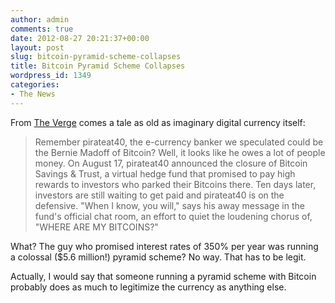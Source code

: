 ```yaml
---
author: admin
comments: true
date: 2012-08-27 20:21:37+00:00
layout: post
slug: bitcoin-pyramid-scheme-collapses
title: Bitcoin Pyramid Scheme Collapses
wordpress_id: 1349
categories:
- The News
---
```


From [The Verge](http://www.theverge.com/2012/8/27/3271637/bitcoin-savings-trust-pyramid-scheme-shuts-down) comes a tale as old as imaginary digital currency itself:

> Remember pirateat40, the e-currency banker we speculated could be the Bernie Madoff of Bitcoin? Well, it looks like he owes a lot of people money. On August 17, pirateat40 announced the closure of Bitcoin Savings & Trust, a virtual hedge fund that promised to pay high rewards to investors who parked their Bitcoins there. Ten days later, investors are still waiting to get paid and pirateat40 is on the defensive. "When I know, you will," says his away message in the fund's official chat room, an effort to quiet the loudening chorus of, "WHERE ARE MY BITCOINS?"

What? The guy who promised interest rates of 350% per year was running a colossal ($5.6 million!) pyramid scheme? No way. That has to be legit.

Actually, I would say that someone running a pyramid scheme with Bitcoin probably does as much to legitimize the currency as anything else.
